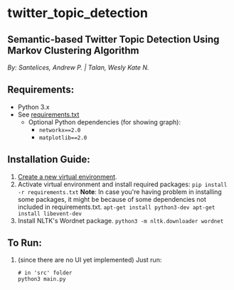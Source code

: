 # twitter_topic_detection
## Semantic-based Twitter Topic Detection Using Markov Clustering Algorithm

_By: Santelices, Andrew P. | Talan, Wesly Kate N._

## Requirements:
* Python 3.x
* See [requirements.txt](https://github.com/santels/blob/master/requirements.txt)
    * Optional Python dependencies (for showing graph):
        * `networkx==2.0`
        * `matplotlib==2.0`

## Installation Guide:
1. [Create a new virtual environment](https://docs.python.org/3/library/venv.html).
2. Activate virtual environment and install required packages:
        ```
        pip install -r requirements.txt
        ```
    __Note__: In case you're having problem in installing some packages, it might be because of
    some dependencies not included in requirements.txt.
        ```
        apt-get install python3-dev
        apt-get install libevent-dev
        ```
3. Install NLTK's Wordnet package.
        ```
        python3 -m nltk.downloader wordnet
        ```

## To Run:
1. (since there are no UI yet implemented) Just run:
    ```
    # in 'src' folder
    python3 main.py
    ```

